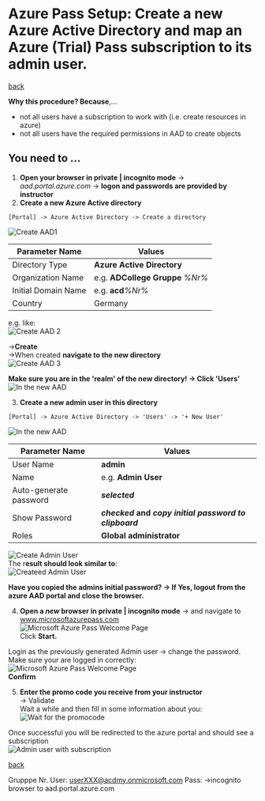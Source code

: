 # Azure Pass Setup: Create a new Azure Active Directory and map an Azure (Trial) Pass subscription to its admin user.

[back](../../README.md)  

**Why this procedure? Because**,... 
- not all users have a subscription to work with (i.e. create resources in azure)
- not all users have the required permissions in AAD to create objects

## You need to ... ##

1. **Open your browser in private | incognito mode** -> _aad.portal.azure.com_ -> **logon and passwords are provided by instructor**
2. **Create a new Azure Active directory**
```
[Portal] -> Azure Active Directory -> Create a directory
```
![Create AAD1](CreateAAD-1.PNG)  

| Parameter Name | Values  |
|---|---|
| Directory Type  |  **Azure Active Directory** |  
| Organization Name| e.g. **ADCollege Gruppe** _%Nr%_ |
| Initial Domain Name| e.g. **acd**_%Nr%_ |
| Country| Germany |  

e.g. like:  
![Create AAD 2](CreateAAD-2.PNG)  

->**Create**  
  ->When created **navigate to the new directory**  
![Create AAD 3](CreateAAD-3.PNG)  

**Make sure you are in the 'realm' of the new directory! -> Click 'Users'**  
![In the new AAD](AAD-CreateAdminUser-1.PNG)

3. **Create a new admin user in this directory**
```
[Portal] -> Azure Active Directory -> 'Users' -> '+ New User'
```
![In the new AAD](AAD-CreateAdminUser-2.PNG)  

| Parameter Name | Values  |
|---|---|
| User Name  |  **admin** |  
| Name| e.g. **Admin User** |
| Auto-generate password| **_selected_** |
| Show Password| **_checked_ and _copy initial password to clipboard_** |  
| Roles| **Global administrator** | 

![Create Admin User](AAD-CreateAdminUser-3.PNG)  
The r**esult should look similar to**:  
![Createed Admin User](AAD-CreateAdminUser-4.PNG)  

**Have you copied the admins initial password? -> If Yes, logout from the azure AAD portal and close the browser.**

4. **Open a _new_ browser in private | incognito mode** -> and navigate to www.microsoftazurepass.com  
![Microsoft Azure Pass Welcome Page](msazurepass1.png)  
Click **Start.**  

Login as the previously generated Admin user -> change the password. Make sure your are logged in correctly:  
![Microsoft Azure Pass Welcome Page](msazurepass3.png)  
**Confirm**  

5. **Enter the promo code you receive from your instructor**  
-> Validate  
Wait a while and then fill in some information about you:  
![Wait for the promocode](msazurepass4.png)
  
Once successful you will be redirected to the azure portal and should see a subscription  
![Admin user with subscription](msazurepass5.png)




[back](../../README.md) 

Grupppe Nr.
User: userXXX@acdmy.onmicrosoft.com
Pass:
->incognito browser to aad.portal.azure.com

